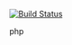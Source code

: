 [![Build Status](https://apibeta.shippable.com/projects/5382df78689ec911003bdde7/badge/master)](https://beta.shippable.com/projects/5382df78689ec911003bdde7)


php
